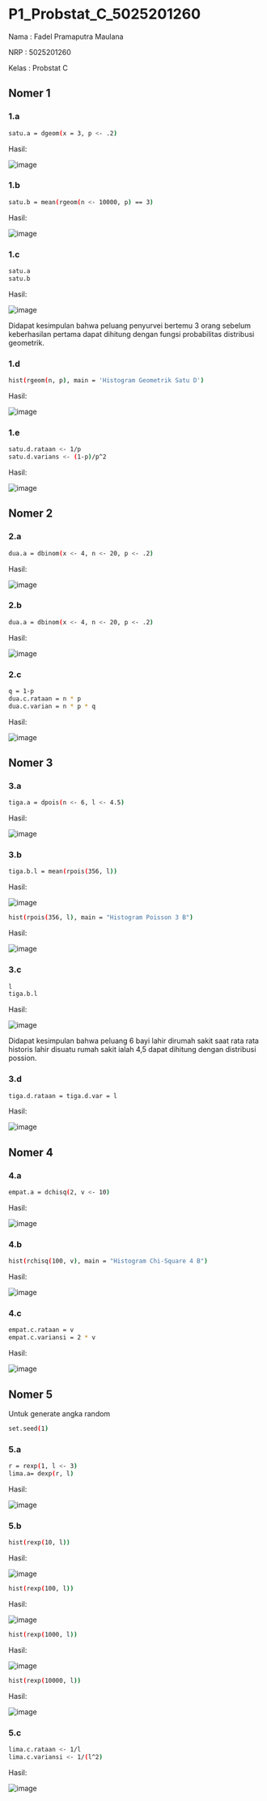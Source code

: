 # P1_Probstat_C_5025201260
Nama  : Fadel Pramaputra Maulana

NRP   : 5025201260

Kelas : Probstat C

## Nomer 1
### 1.a
```bash
satu.a = dgeom(x = 3, p <- .2)
```
Hasil:

![image](https://user-images.githubusercontent.com/72655591/162624789-43d17d71-f6ce-4a91-806c-da91d7d9d969.png)

### 1.b
```bash
satu.b = mean(rgeom(n <- 10000, p) == 3)
```
Hasil:

![image](https://user-images.githubusercontent.com/72655591/162624818-dbadf7e3-ebad-4240-830d-99dde9fa1b01.png)

### 1.c
```bash
satu.a
satu.b
```
Hasil:

![image](https://user-images.githubusercontent.com/72655591/162624849-a7593b38-a2ce-4505-844a-5fb2673e83d0.png)

Didapat kesimpulan bahwa peluang penyurvei bertemu 3 orang sebelum keberhasilan pertama dapat dihitung dengan 
fungsi probabilitas distribusi geometrik.

### 1.d
```bash
hist(rgeom(n, p), main = 'Histogram Geometrik Satu D')
```
Hasil:

![image](https://user-images.githubusercontent.com/72655591/162625115-1eda4b46-4a1a-4031-b61b-95a8526325ed.png)

### 1.e
```bash
satu.d.rataan <- 1/p
satu.d.varians <- (1-p)/p^2
```
Hasil:

![image](https://user-images.githubusercontent.com/72655591/162625162-ade06519-80b5-431a-a32c-a5e0d4a32cdd.png)

## Nomer 2
### 2.a
```bash
dua.a = dbinom(x <- 4, n <- 20, p <- .2)
```
Hasil:

![image](https://user-images.githubusercontent.com/72655591/162625268-6a6a5267-3396-4945-8919-530a51765b2a.png)

### 2.b
```bash
dua.a = dbinom(x <- 4, n <- 20, p <- .2)
```
Hasil:

![image](https://user-images.githubusercontent.com/72655591/162625370-07be9d47-6f2b-4735-bb07-437e9e19fff0.png)

### 2.c
```bash
q = 1-p
dua.c.rataan = n * p
dua.c.varian = n * p * q
```
Hasil:

![image](https://user-images.githubusercontent.com/72655591/162625413-54eba913-f900-4907-9385-3310d3791bc4.png)

## Nomer 3
### 3.a
```bash
tiga.a = dpois(n <- 6, l <- 4.5)
```
Hasil:

![image](https://user-images.githubusercontent.com/72655591/162625721-cf3c2e1b-5ccd-4117-a184-64cc0a303c6a.png)

### 3.b
```bash
tiga.b.l = mean(rpois(356, l))
```
Hasil:

![image](https://user-images.githubusercontent.com/72655591/162625749-19296b50-e972-4b72-b79f-de788bcb8684.png)

```bash
hist(rpois(356, l), main = "Histogram Poisson 3 B")
```
Hasil:

![image](https://user-images.githubusercontent.com/72655591/162625783-f2279413-f9dc-4e92-9735-e7d337a08cf2.png)


### 3.c
```bash
l
tiga.b.l
```
Hasil:

![image](https://user-images.githubusercontent.com/72655591/162625803-821e3db3-92a3-41f9-a5b6-53073f8fcc7b.png)

Didapat kesimpulan bahwa peluang 6 bayi lahir dirumah sakit saat rata rata historis lahir disuatu rumah sakit ialah 4,5 
dapat dihitung dengan distribusi possion.

### 3.d
```bash
tiga.d.rataan = tiga.d.var = l
```
Hasil:

![image](https://user-images.githubusercontent.com/72655591/162625917-f2b34ef1-79bb-4262-ac43-d36b5d5f8d7c.png)

## Nomer 4
### 4.a
```bash
empat.a = dchisq(2, v <- 10)
```
Hasil:

![image](https://user-images.githubusercontent.com/72655591/162625977-615030d3-b99d-428b-a897-3b14bf46f850.png)

### 4.b
```bash
hist(rchisq(100, v), main = "Histogram Chi-Square 4 B")
```
Hasil:

![image](https://user-images.githubusercontent.com/72655591/162626026-a340c616-8a0f-4a3e-81ba-5013c0753d04.png)

### 4.c
```bash
empat.c.rataan = v
empat.c.variansi = 2 * v
```
Hasil:

![image](https://user-images.githubusercontent.com/72655591/162626061-1df936f7-668f-489d-97e7-1ab0f032a75b.png)

## Nomer 5
Untuk generate angka random
```bash
set.seed(1)
```
### 5.a
```bash
r = rexp(1, l <- 3)
lima.a= dexp(r, l)
```
Hasil:

![image](https://user-images.githubusercontent.com/72655591/162626182-080e6d64-6f12-4893-9c5a-ee53085c404d.png)

### 5.b
```bash
hist(rexp(10, l))
```
Hasil:

![image](https://user-images.githubusercontent.com/72655591/162626221-6c725b9f-76fb-4ad9-9326-5755471ca5a4.png)

```bash
hist(rexp(100, l))
```
Hasil:

![image](https://user-images.githubusercontent.com/72655591/162626255-6a7948ae-57e7-4514-9713-12d1b3a3de28.png)

```bash
hist(rexp(1000, l))
```
Hasil:

![image](https://user-images.githubusercontent.com/72655591/162626272-10ed1ae6-6171-4c34-85a9-09e92962eab5.png)

```bash
hist(rexp(10000, l))
```
Hasil:

![image](https://user-images.githubusercontent.com/72655591/162626299-ec531053-6bcb-41ee-965e-7eb3a29cd4a4.png)

### 5.c
```bash
lima.c.rataan <- 1/l
lima.c.variansi <- 1/(l^2)
```
Hasil:

![image](https://user-images.githubusercontent.com/72655591/162626347-fe467f01-bc53-4267-9aa0-4b55e1240c25.png)
